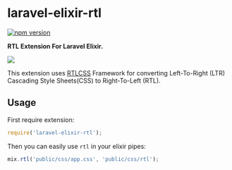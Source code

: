 # laravel-elixir-rtl
[![npm version](https://badge.fury.io/js/laravel-elixir-rtl.svg)](https://badge.fury.io/js/laravel-elixir-rtl)
  
**RTL Extension For Laravel Elixir.**
  
![](http://rtlcss.com/css/pix/logo.svg)
  
This extension uses [RTLCSS](http://rtlcss.com/)
Framework for converting Left-To-Right (LTR) Cascading Style Sheets(CSS) to Right-To-Left (RTL). 

## Usage

First require extension:
```js
require('laravel-elixir-rtl');
```

Then you can easily use `rtl` in your elixir pipes:
```js
mix.rtl('public/css/app.css', 'public/css/rtl');
```